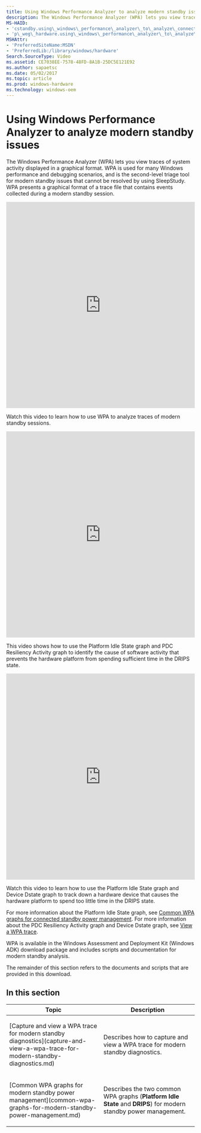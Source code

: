 ```yaml
---
title: Using Windows Performance Analyzer to analyze modern standby issues
description: The Windows Performance Analyzer (WPA) lets you view traces of system activity displayed in a graphical format.
MS-HAID:
- 'cstandby.using\_windows\_performance\_analyzer\_to\_analyze\_connected\_standby\_issues'
- 'p\_weg\_hardware.using\_windows\_performance\_analyzer\_to\_analyze\_modern\_standby\_issues'
MSHAttr:
- 'PreferredSiteName:MSDN'
- 'PreferredLib:/library/windows/hardware'
Search.SourceType: Video
ms.assetid: CE7038EE-7578-48FD-8A1B-25DC5E121E92
ms.author: sapaetsc
ms.date: 05/02/2017
ms.topic: article
ms.prod: windows-hardware
ms.technology: windows-oem
---
```


# Using Windows Performance Analyzer to analyze modern standby issues


The Windows Performance Analyzer (WPA) lets you view traces of system activity displayed in a graphical format. WPA is used for many Windows performance and debugging scenarios, and is the second-level triage tool for modern standby issues that cannot be resolved by using SleepStudy. WPA presents a graphical format of a trace file that contains events collected during a modern standby session.

<iframe class="video-iframe" style="width: 100%; height: 550px;" frameborder="0" allowfullscreen="true" src ="https://www.microsoft.com/en-us/videoplayer/embed/bd4080eb-b9df-4c1f-9df7-534347404937?autoplay=false">A video describing  how to use WPA to analyze traces of modern standby sessions.</iframe>

Watch this video to learn how to use WPA to analyze traces of modern standby sessions.

<iframe class="video-iframe" style="width: 100%; height: 550px;" frameborder="0" allowfullscreen="true" src ="https://www.microsoft.com/en-us/videoplayer/embed/4c927140-ccea-40be-8fa9-1885f61bb28f?autoplay=false">A video describing how to use the Platform Idle State graph and PDC Resiliency Activity graph to identify the cause of software activity</iframe>

This video shows how to use the Platform Idle State graph and PDC Resiliency Activity graph to identify the cause of software activity that prevents the hardware platform from spending sufficient time in the DRIPS state.

<iframe class="video-iframe" style="width: 100%; height: 550px;" frameborder="0" allowfullscreen="true" src ="https://www.microsoft.com/en-us/videoplayer/embed/77ba406f-299d-4262-ab3b-a3c6e7e55d60?autoplay=false">A video describing how to use the Platform Idle State graph and Device Dstate graph to track down a hardware device that causes the hardware platform to spend too little time in the DRIPS state.</iframe>

Watch this video to learn how to use the Platform Idle State graph and Device Dstate graph to track down a hardware device that causes the hardware platform to spend too little time in the DRIPS state.

For more information about the Platform Idle State graph, see [Common WPA graphs for connected standby power management](common-wpa-graphs-for-modern-standby-power-management.md). For more information about the PDC Resiliency Activity graph and Device Dstate graph, see [View a WPA trace](capture-and-view-a-wpa-trace-for-modern-standby-diagnostics.md#view-a-wpa-trace).

WPA is available in the Windows Assessment and Deployment Kit (Windows ADK) download package and includes scripts and documentation for modern standby analysis.

The remainder of this section refers to the documents and scripts that are provided in this download.

## In this section


<table>
<colgroup>
<col width="50%" />
<col width="50%" />
</colgroup>
<thead>
<tr class="header">
<th>Topic</th>
<th>Description</th>
</tr>
</thead>
<tbody>
<tr class="odd">
<td><p>[Capture and view a WPA trace for modern standby diagnostics](capture-and-view-a-wpa-trace-for-modern-standby-diagnostics.md)</p></td>
<td><p>Describes how to capture and view a WPA trace for modern standby diagnostics.</p></td>
</tr>
<tr class="even">
<td><p>[Common WPA graphs for modern standby power management](common-wpa-graphs-for-modern-standby-power-management.md)</p></td>
<td><p>Describes the two common WPA graphs (<strong>Platform Idle State</strong> and <strong>DRIPS</strong>) for modern standby power management.</p></td>
</tr>
</tbody>
</table>

 

 

 






